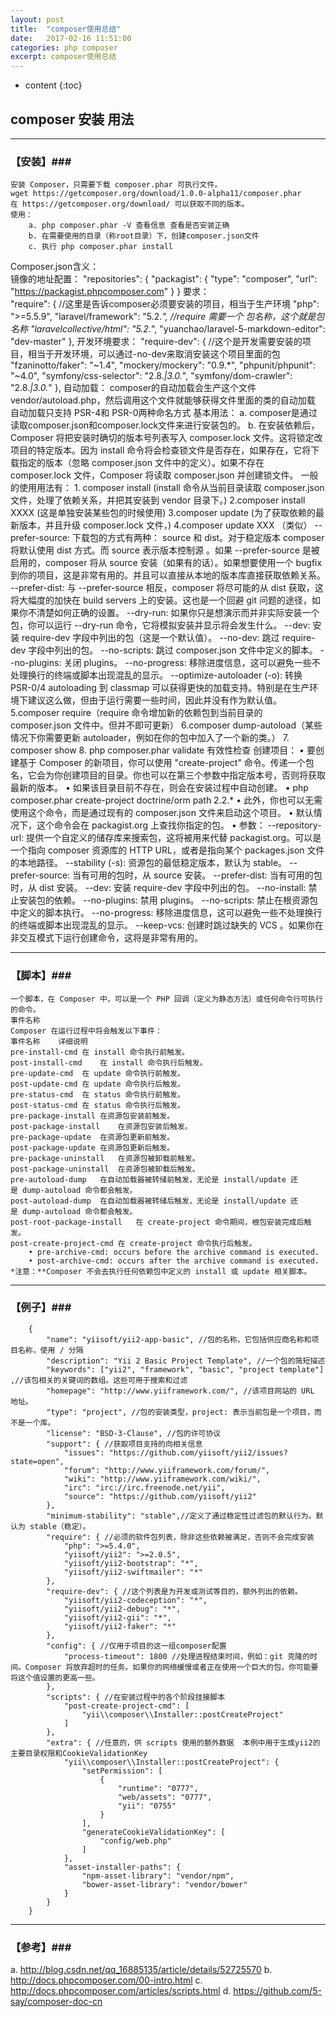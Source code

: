 ```yaml
---
layout: post
title:  "composer使用总结"
date:   2017-02-16 11:51:00
categories: php composer
excerpt: composer使用总结
---
```


* content
{:toc}

## composer 安装 用法

---

### 【安装】###   

	安装 Composer，只需要下载 composer.phar 可执行文件。  
	wget https://getcomposer.org/download/1.0.0-alpha11/composer.phar   
	在 https://getcomposer.org/download/ 可以获取不同的版本。  
    使用：
		a. php composer.phar -V 查看信息 查看是否安装正确  
		b. 在需要使用的目录（称root目录）下，创建composer.json文件  
		c. 执行 php composer.phar install   
Composer.json含义：  
		镜像的地址配置：
		"repositories": { 
			"packagist": { 
				"type": "composer", 
				"url": "https://packagist.phpcomposer.com"
		    } 
		}
		要求：  
		"require": {  //这里是告诉composer必须要安装的项目，相当于生产环境
		        "php": ">=5.5.9",
		        "laravel/framework": "5.2.*",  //require 需要一个 包名称，这个就是包名称
		        "laravelcollective/html": "5.2.*",
		        "yuanchao/laravel-5-markdown-editor": "dev-master"
		    },
		开发环境要求： 
		"require-dev": {  //这个是开发需要安装的项目，相当于开发环境，可以通过-no-dev来取消安装这个项目里面的包
		        "fzaninotto/faker": "~1.4",
		        "mockery/mockery": "0.9.*",
		        "phpunit/phpunit": "~4.0",
		        "symfony/css-selector": "2.8.*|3.0.*",
		        "symfony/dom-crawler": "2.8.*|3.0.*"
		    },
		自动加载： 
		composer的自动加载会生产这个文件vendor/autoload.php，然后调用这个文件就能够获得文件里面的类的自动加载
		自动加载只支持 PSR-4和 PSR-0两种命名方式
	基本用法：
		a. composer是通过读取composer.json和composer.lock文件来进行安装包的。
		b. 在安装依赖后，Composer 将把安装时确切的版本号列表写入 composer.lock 文件。这将锁定改项目的特定版本。因为 install 命令将会检查锁文件是否存在，如果存在，它将下载指定的版本（忽略 composer.json 文件中的定义）。如果不存在 composer.lock 文件，Composer 将读取 composer.json 并创建锁文件。
	一般的使用用法有：
		1. composer install (install 命令从当前目录读取 composer.json 文件，处理了依赖关系，并把其安装到 vendor 目录下。)
		2.composer install XXXX (这是单独安装某些包的时候使用)
		3.composer update (为了获取依赖的最新版本，并且升级 composer.lock 文件，)
		4.composer update XXX （类似）
	--prefer-source: 下载包的方式有两种： source 和 dist。对于稳定版本 composer 将默认使用 dist 方式。而 source 表示版本控制源 。如果 --prefer-source 是被启用的，composer 将从 source 安装（如果有的话）。如果想要使用一个 bugfix 到你的项目，这是非常有用的。并且可以直接从本地的版本库直接获取依赖关系。
	--prefer-dist: 与 --prefer-source 相反，composer 将尽可能的从 dist 获取，这将大幅度的加快在 build servers 上的安装。这也是一个回避 git 问题的途径，如果你不清楚如何正确的设置。
	--dry-run: 如果你只是想演示而并非实际安装一个包，你可以运行 --dry-run 命令，它将模拟安装并显示将会发生什么。
	--dev: 安装 require-dev 字段中列出的包（这是一个默认值）。
	--no-dev: 跳过 require-dev 字段中列出的包。
	--no-scripts: 跳过 composer.json 文件中定义的脚本。
	--no-plugins: 关闭 plugins。
	--no-progress: 移除进度信息，这可以避免一些不处理换行的终端或脚本出现混乱的显示。
	--optimize-autoloader (-o): 转换 PSR-0/4 autoloading 到 classmap 可以获得更快的加载支持。特别是在生产环境下建议这么做，但由于运行需要一些时间，因此并没有作为默认值。
		5.composer require（require 命令增加新的依赖包到当前目录的 composer.json 文件中。但并不即可更新）
		6.composer dump-autoload（某些情况下你需要更新 autoloader，例如在你的包中加入了一个新的类。）
		7. composer show 
		8. php composer.phar validate 有效性检查
	创建项目：
		• 要创建基于 Composer 的新项目，你可以使用 "create-project" 命令。传递一个包名，它会为你创建项目的目录。你也可以在第三个参数中指定版本号，否则将获取最新的版本。
		• 如果该目录目前不存在，则会在安装过程中自动创建。
		• php composer.phar create-project doctrine/orm path 2.2.*
		• 此外，你也可以无需使用这个命令，而是通过现有的 composer.json 文件来启动这个项目。
		• 默认情况下，这个命令会在 packagist.org 上查找你指定的包。
		• 参数：
		--repository-url: 提供一个自定义的储存库来搜索包，这将被用来代替 packagist.org。可以是一个指向 composer 资源库的 HTTP URL，或者是指向某个 packages.json 文件的本地路径。
		--stability (-s): 资源包的最低稳定版本，默认为 stable。
		--prefer-source: 当有可用的包时，从 source 安装。
		--prefer-dist: 当有可用的包时，从 dist 安装。
		--dev: 安装 require-dev 字段中列出的包。
		--no-install: 禁止安装包的依赖。
		--no-plugins: 禁用 plugins。
		--no-scripts: 禁止在根资源包中定义的脚本执行。
		--no-progress: 移除进度信息，这可以避免一些不处理换行的终端或脚本出现混乱的显示。
		--keep-vcs: 创建时跳过缺失的 VCS 。如果你在非交互模式下运行创建命令，这将是非常有用的。  

---

### 【脚本】###   

	一个脚本，在 Composer 中，可以是一个 PHP 回调（定义为静态方法）或任何命令行可执行的命令。  
	事件名称  
	Composer 在运行过程中将会触发以下事件：
	事件名称 	详细说明  
	pre-install-cmd	在 install 命令执行前触发。
	post-install-cmd	在 install 命令执行后触发。
	pre-update-cmd	在 update 命令执行前触发。
	post-update-cmd	在 update 命令执行后触发。
	pre-status-cmd	在 status 命令执行前触发。
	post-status-cmd	在 status 命令执行后触发。
	pre-package-install	在资源包安装前触发。
	post-package-install	在资源包安装后触发。
	pre-package-update	在资源包更新前触发。
	post-package-update	在资源包更新后触发。
	pre-package-uninstall	在资源包被卸载前触发。
	post-package-uninstall	在资源包被卸载后触发。
	pre-autoload-dump	在自动加载器被转储前触发，无论是 install/update 还是 dump-autoload 命令都会触发。
	post-autoload-dump	在自动加载器被转储后触发，无论是 install/update 还是 dump-autoload 命令都会触发。
	post-root-package-install	在 create-project 命令期间，根包安装完成后触发。
	post-create-project-cmd	在 create-project 命令执行后触发。
		• pre-archive-cmd: occurs before the archive command is executed.
		• post-archive-cmd: occurs after the archive command is executed.
	*注意：**Composer 不会去执行任何依赖包中定义的 install 或 update 相关脚本。
	
---

### 【例子】###   
		{
		    "name": "yiisoft/yii2-app-basic", //包的名称，它包括供应商名称和项目名称，使用 / 分隔
		    "description": "Yii 2 Basic Project Template", //一个包的简短描述
		    "keywords": ["yii2", "framework", "basic", "project template"] ,//该包相关的关键词的数组。这些可用于搜索和过滤
		    "homepage": "http://www.yiiframework.com/", //该项目网站的 URL 地址。
		    "type": "project", //包的安装类型，project: 表示当前包是一个项目，而不是一个库。
		    "license": "BSD-3-Clause", //包的许可协议
		    "support": { //获取项目支持的向相关信息
		        "issues": "https://github.com/yiisoft/yii2/issues?state=open",
		        "forum": "http://www.yiiframework.com/forum/",
		        "wiki": "http://www.yiiframework.com/wiki/",
		        "irc": "irc://irc.freenode.net/yii",
		        "source": "https://github.com/yiisoft/yii2"
		    },
		    "minimum-stability": "stable",//定义了通过稳定性过滤包的默认行为。默认为 stable（稳定）。
		    "require": { //必须的软件包列表，除非这些依赖被满足，否则不会完成安装
		        "php": ">=5.4.0",
		        "yiisoft/yii2": ">=2.0.5",
		        "yiisoft/yii2-bootstrap": "*",
		        "yiisoft/yii2-swiftmailer": "*"
		    },
		    "require-dev": { //这个列表是为开发或测试等目的，额外列出的依赖。
		        "yiisoft/yii2-codeception": "*",
		        "yiisoft/yii2-debug": "*",
		        "yiisoft/yii2-gii": "*",
		        "yiisoft/yii2-faker": "*"
		    },
		    "config": { //仅用于项目的这一组composer配置
		        "process-timeout": 1800 //处理进程结束时间，例如：git 克隆的时间。Composer 将放弃超时的任务。如果你的网络缓慢或者正在使用一个巨大的包，你可能要将这个值设置的更高一些。
		    },
		    "scripts": { //在安装过程中的各个阶段挂接脚本
		        "post-create-project-cmd": [
		            "yii\\composer\\Installer::postCreateProject"
		        ]
		    },
		    "extra": { //任意的，供 scripts 使用的额外数据  本例中用于生成yii2的主要目录权限和CookieValidationKey
		        "yii\\composer\\Installer::postCreateProject": {
		            "setPermission": [
		                {
		                    "runtime": "0777",
		                    "web/assets": "0777",
		                    "yii": "0755"
		                }
		            ],
		            "generateCookieValidationKey": [
		                "config/web.php"
		            ]
		        },
		        "asset-installer-paths": {
		            "npm-asset-library": "vendor/npm",
		            "bower-asset-library": "vendor/bower"
		        }
		    }
		}
---

### 【参考】###   
a. <http://blog.csdn.net/qq_16885135/article/details/52725570>
b. <http://docs.phpcomposer.com/00-intro.html>
c. <http://docs.phpcomposer.com/articles/scripts.html>
d. <https://github.com/5-say/composer-doc-cn>
 